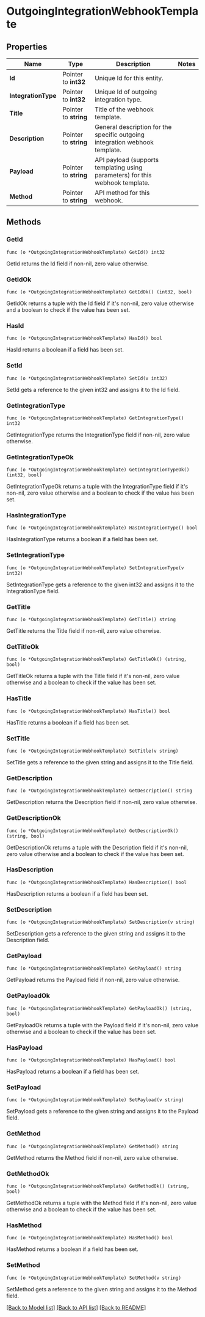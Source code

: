 # OutgoingIntegrationWebhookTemplate

## Properties

Name | Type | Description | Notes
------------ | ------------- | ------------- | -------------
**Id** | Pointer to **int32** | Unique Id for this entity. | 
**IntegrationType** | Pointer to **int32** | Unique Id of outgoing integration type. | 
**Title** | Pointer to **string** | Title of the webhook template. | 
**Description** | Pointer to **string** | General description for the specific outgoing integration webhook template. | 
**Payload** | Pointer to **string** | API payload (supports templating using parameters) for this webhook template. | 
**Method** | Pointer to **string** | API method for this webhook. | 

## Methods

### GetId

`func (o *OutgoingIntegrationWebhookTemplate) GetId() int32`

GetId returns the Id field if non-nil, zero value otherwise.

### GetIdOk

`func (o *OutgoingIntegrationWebhookTemplate) GetIdOk() (int32, bool)`

GetIdOk returns a tuple with the Id field if it's non-nil, zero value otherwise
and a boolean to check if the value has been set.

### HasId

`func (o *OutgoingIntegrationWebhookTemplate) HasId() bool`

HasId returns a boolean if a field has been set.

### SetId

`func (o *OutgoingIntegrationWebhookTemplate) SetId(v int32)`

SetId gets a reference to the given int32 and assigns it to the Id field.

### GetIntegrationType

`func (o *OutgoingIntegrationWebhookTemplate) GetIntegrationType() int32`

GetIntegrationType returns the IntegrationType field if non-nil, zero value otherwise.

### GetIntegrationTypeOk

`func (o *OutgoingIntegrationWebhookTemplate) GetIntegrationTypeOk() (int32, bool)`

GetIntegrationTypeOk returns a tuple with the IntegrationType field if it's non-nil, zero value otherwise
and a boolean to check if the value has been set.

### HasIntegrationType

`func (o *OutgoingIntegrationWebhookTemplate) HasIntegrationType() bool`

HasIntegrationType returns a boolean if a field has been set.

### SetIntegrationType

`func (o *OutgoingIntegrationWebhookTemplate) SetIntegrationType(v int32)`

SetIntegrationType gets a reference to the given int32 and assigns it to the IntegrationType field.

### GetTitle

`func (o *OutgoingIntegrationWebhookTemplate) GetTitle() string`

GetTitle returns the Title field if non-nil, zero value otherwise.

### GetTitleOk

`func (o *OutgoingIntegrationWebhookTemplate) GetTitleOk() (string, bool)`

GetTitleOk returns a tuple with the Title field if it's non-nil, zero value otherwise
and a boolean to check if the value has been set.

### HasTitle

`func (o *OutgoingIntegrationWebhookTemplate) HasTitle() bool`

HasTitle returns a boolean if a field has been set.

### SetTitle

`func (o *OutgoingIntegrationWebhookTemplate) SetTitle(v string)`

SetTitle gets a reference to the given string and assigns it to the Title field.

### GetDescription

`func (o *OutgoingIntegrationWebhookTemplate) GetDescription() string`

GetDescription returns the Description field if non-nil, zero value otherwise.

### GetDescriptionOk

`func (o *OutgoingIntegrationWebhookTemplate) GetDescriptionOk() (string, bool)`

GetDescriptionOk returns a tuple with the Description field if it's non-nil, zero value otherwise
and a boolean to check if the value has been set.

### HasDescription

`func (o *OutgoingIntegrationWebhookTemplate) HasDescription() bool`

HasDescription returns a boolean if a field has been set.

### SetDescription

`func (o *OutgoingIntegrationWebhookTemplate) SetDescription(v string)`

SetDescription gets a reference to the given string and assigns it to the Description field.

### GetPayload

`func (o *OutgoingIntegrationWebhookTemplate) GetPayload() string`

GetPayload returns the Payload field if non-nil, zero value otherwise.

### GetPayloadOk

`func (o *OutgoingIntegrationWebhookTemplate) GetPayloadOk() (string, bool)`

GetPayloadOk returns a tuple with the Payload field if it's non-nil, zero value otherwise
and a boolean to check if the value has been set.

### HasPayload

`func (o *OutgoingIntegrationWebhookTemplate) HasPayload() bool`

HasPayload returns a boolean if a field has been set.

### SetPayload

`func (o *OutgoingIntegrationWebhookTemplate) SetPayload(v string)`

SetPayload gets a reference to the given string and assigns it to the Payload field.

### GetMethod

`func (o *OutgoingIntegrationWebhookTemplate) GetMethod() string`

GetMethod returns the Method field if non-nil, zero value otherwise.

### GetMethodOk

`func (o *OutgoingIntegrationWebhookTemplate) GetMethodOk() (string, bool)`

GetMethodOk returns a tuple with the Method field if it's non-nil, zero value otherwise
and a boolean to check if the value has been set.

### HasMethod

`func (o *OutgoingIntegrationWebhookTemplate) HasMethod() bool`

HasMethod returns a boolean if a field has been set.

### SetMethod

`func (o *OutgoingIntegrationWebhookTemplate) SetMethod(v string)`

SetMethod gets a reference to the given string and assigns it to the Method field.


[[Back to Model list]](../README.md#documentation-for-models) [[Back to API list]](../README.md#documentation-for-api-endpoints) [[Back to README]](../README.md)


